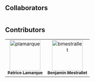 ## Collaborators

<!-- readme: collaborators -start -->
<table>
</table>
<!-- readme: collaborators -end -->

## Contributors

<!-- readme: contributors -start -->
<table>
<tr>
    <td align="center">
        <a href="https://github.com/plamarque">
            <img src="https://avatars.githubusercontent.com/u/227828?v=4" width="100;" alt="plamarque"/>
            <br />
            <sub><b>Patrice Lamarque</b></sub>
        </a>
    </td>
    <td align="center">
        <a href="https://github.com/bmestrallet">
            <img src="https://avatars.githubusercontent.com/u/2302930?v=4" width="100;" alt="bmestrallet"/>
            <br />
            <sub><b>Benjamin Mestrallet</b></sub>
        </a>
    </td></tr>
</table>
<!-- readme: contributors -end -->